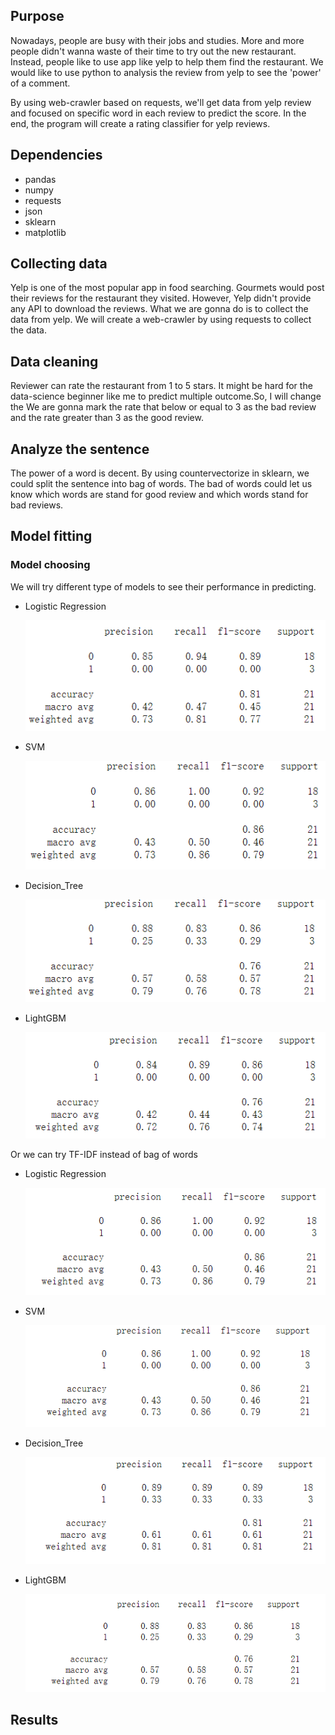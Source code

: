 ## Purpose
Nowadays, people are busy with their jobs and studies. More and more people didn't wanna waste of their time to try out the new restaurant. Instead, people like to use app like yelp to help them find the restaurant. We would like to use python to analysis the review from yelp to see the 'power' of a comment. 

By using web-crawler based on requests, we'll get data from yelp review and focused on specific word in each review to predict the score. In the end, the program will create a rating classifier for yelp reviews.
## Dependencies
- pandas
- numpy
- requests
- json
- sklearn
- matplotlib
## Collecting data
Yelp is one of the most popular app in food searching. Gourmets would post their reviews for the restaurant they visited. However, Yelp didn't provide any API to download the reviews. What we are gonna do is to collect the data from yelp. We will create a web-crawler by using requests to collect the data.
## Data cleaning
Reviewer can rate the restaurant from 1 to 5 stars. It might be hard for the data-science beginner like me to predict multiple outcome.So, I will change the  We are gonna mark the rate that below or equal to 3 as the bad review and the rate greater than 3 as the good review.
## Analyze the sentence
The power of a word is decent. By using countervectorize in sklearn, we could split the sentence into bag of words. The bad of words could let us know which words are stand for good review and which words stand for bad reviews. 

## Model fitting
### Model choosing
We will try different type of models to see their performance in predicting. 
- Logistic Regression

  <img src = "classification_report/bag-log.png">
- SVM

  <img src = "classification_report/bag-svm.png">
- Decision_Tree

  <img src = "classification_report/bag-tree.png">
- LightGBM

  <img src = "classification_report/bag-gbm.png">

Or we can try TF-IDF instead of bag of words
- Logistic Regression

  <img src = "classification_report/tf-log.png">
- SVM

  <img src = "classification_report/tf-svm.png">
- Decision_Tree

  <img src = "classification_report/tf-tree.png">
- LightGBM

  <img src = "classification_report/tf-gbm.png">

## Results
